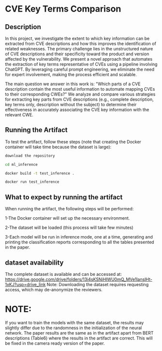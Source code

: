 # CVE Key Terms Comparison

## Description
In this project, we investigate the extent to which key information can be extracted from CVE descriptions and how this improves the identification of related weaknesses. The primary challenge lies in the unstructured nature of CVE descriptions and their specificity toward the product and version affected by the vulnerability. We present a novel approach that automates the extraction of key terms representative of CVEs using a pipeline involving ChatGPT. By leveraging careful prompt engineering, we eliminate the need for expert involvement, making the process efficient and scalable.

The main question we answer in this work is: "Which parts of a CVE description contain the most useful information to automate mapping CVEs to their corresponding CWEs?" We analyze and compare various strategies for extracting key parts from CVE descriptions (e.g., complete description, key terms only, description without the subject) to determine their effectiveness in accurately associating the CVE key information with the relevant CWE.

## Running the Artifact
To test the artifact, follow these steps (note that creating the Docker container will take time because the dataset is large):

```sh
download the repository

cd ml_inference

docker build -t test_inference .

docker run test_inference

```
## What to expect by running the artifact
When running the artifact, the following steps will be performed:

1-The Docker container will set up the necessary environment.

2-The dataset will be loaded (this process will take few minutes)

3-Each model will be run in inference mode, one at a time, generating and printing the classification reports corresponding to all the tables presented in the paper.

## dataset availability
The complete dataset is available and can be accessed at: https://drive.google.com/drive/folders/13i4sKSNiHIWU0mQ_MVe1lansIHt-1xKJ?usp=drive_link
Note: Downloading the dataset requires requesting access, which may de-anonymize the reviewers.

# NOTE: 
If you want to train the models with the same dataset, the results may slightly differ due to the randomness in the initialization of the neural network.
The paper results are the same as in the artifact apart from BERT descriptions (Table6) where the results in the artifact are correct. This will be fixed in the camera ready version of the paper.
